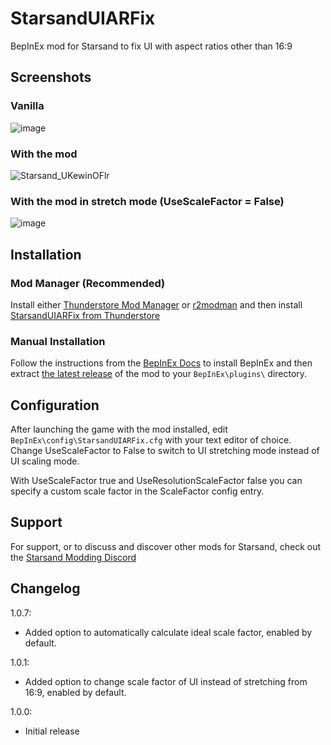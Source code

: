 # StarsandUIARFix
 
BepInEx mod for Starsand to fix UI with aspect ratios other than 16:9

## Screenshots

### Vanilla

![image](https://user-images.githubusercontent.com/844685/140520391-0b9b22e7-b3f7-4995-bdf7-f744a52ec7fd.png)

### With the mod

![Starsand_UKewinOFlr](https://user-images.githubusercontent.com/844685/141055738-8a1fcb38-3adc-4399-9131-c244a173c17a.png)

### With the mod in stretch mode (UseScaleFactor = False) 

![image](https://user-images.githubusercontent.com/844685/140520441-08c099a0-206e-4cad-a3cf-b2205d951b19.png)

## Installation

### Mod Manager (Recommended)

Install either [Thunderstore Mod Manager](https://www.overwolf.com/app/Thunderstore-Thunderstore_Mod_Manager) or [r2modman](https://thunderstore.io/package/ebkr/r2modman/) and then install [StarsandUIARFix from Thunderstore](https://starsand.thunderstore.io/package/PhantomGamers/StarsandUIARFix/)

### Manual Installation

Follow the instructions from the [BepInEx Docs](https://docs.bepinex.dev/articles/user_guide/installation/index.html) to install BepInEx and then extract [the latest release](https://github.com/PhantomGamers/StarsandUIARFix/releases/latest) of the mod to your `BepInEx\plugins\` directory.

## Configuration

After launching the game with the mod installed, edit `BepInEx\config\StarsandUIARFix.cfg` with your text editor of choice.  
Change UseScaleFactor to False to switch to UI stretching mode instead of UI scaling mode.  

With UseScaleFactor true and UseResolutionScaleFactor false you can specify a custom scale factor in the ScaleFactor config entry.  

## Support

For support, or to discuss and discover other mods for Starsand, check out the [Starsand Modding Discord](https://discord.gg/ZYVpC6uyY7)

## Changelog

1.0.7:

- Added option to automatically calculate ideal scale factor, enabled by default.

1.0.1:

- Added option to change scale factor of UI instead of stretching from 16:9, enabled by default.

1.0.0:

- Initial release
